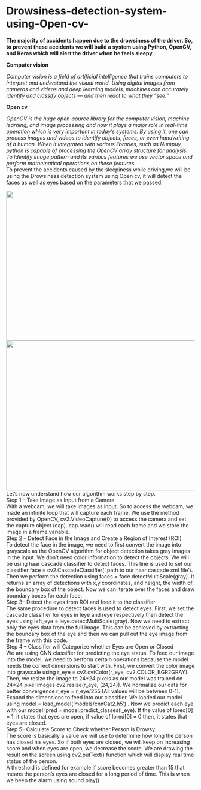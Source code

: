 # Drowsiness-detection-system-using-Open-cv-
**The majority of accidents happen due to the drowsiness of the driver. So, to prevent these accidents we will build a system using Python, OpenCV, and Keras which will alert the driver when he feels sleepy.**
<br>

**Computer vision**<br>

_Computer vision is a field of artificial intelligence that trains computers to interpret and understand the visual world. Using digital images from cameras and videos and deep learning models, machines can accurately identify and classify objects — and then react to what they “see.”_
<br>

**Open cv**<br>

 _OpenCV is the huge open-source library for the computer vision, machine learning, and image processing and now it plays a major role in real-time operation which is very important in today’s systems. By using it, one can process images and videos to identify objects, faces, or even handwriting of a human. When it integrated with various libraries, such as Numpuy, python is capable of processing the OpenCV array structure for analysis. To Identify image pattern and its various features we use vector space and perform mathematical operations on these features._
<br>
To prevent the accidents caused by the sleepiness while driving,we will be using the Drowsiness detection system using Open cv, it will detect the faces as well as eyes based on the parameters that we passed.

<img src="https://cubicletherapy.com/wp-content/uploads/2019/12/Photo-99-AFMS-Drowsy-Driving.jpg" width=800 height=400>
<br>
<img src="https://www.astiinfotech.com/assets/images/driver-drwsiness.jpg" width=800 height=400>
<br>
Let’s now understand how our algorithm works step by step.
<br>
Step 1 – Take Image as Input from a Camera
<br>
With a webcam, we will take images as input. So to access the webcam, we made an infinite loop that will capture each frame. We use the method provided by OpenCV, cv2.VideoCapture(0) to access the camera and set the capture object (cap). cap.read() will read each frame and we store the image in a frame variable.
<br>
Step 2 – Detect Face in the Image and Create a Region of Interest (ROI)
<br>
To detect the face in the image, we need to first convert the image into grayscale as the OpenCV algorithm for object detection takes gray images in the input. We don’t need color information to detect the objects. We will be using haar cascade classifier to detect faces. This line is used to set our classifier face = cv2.CascadeClassifier(‘ path to our haar cascade xml file’). Then we perform the detection using faces = face.detectMultiScale(gray). It returns an array of detections with x,y coordinates, and height, the width of the boundary box of the object. Now we can iterate over the faces and draw boundary boxes for each face.
<br>
Step 3– Detect the eyes from ROI and feed it to the classifier
<br>
The same procedure to detect faces is used to detect eyes. First, we set the cascade classifier for eyes in leye and reye respectively then detect the eyes using left_eye = leye.detectMultiScale(gray). Now we need to extract only the eyes data from the full image. This can be achieved by extracting the boundary box of the eye and then we can pull out the eye image from the frame with this code.
<br>
Step 4 – Classifier will Categorize whether Eyes are Open or Closed
<br>
We are using CNN classifier for predicting the eye status. To feed our image into the model, we need to perform certain operations because the model needs the correct dimensions to start with. First, we convert the color image into grayscale using r_eye = cv2.cvtColor(r_eye, cv2.COLOR_BGR2GRAY). Then, we resize the image to 24*24 pixels as our model was trained on 24*24 pixel images cv2.resize(r_eye, (24,24)). We normalize our data for better convergence r_eye = r_eye/255 (All values will be between 0-1). Expand the dimensions to feed into our classifier. We loaded our model using model = load_model(‘models/cnnCat2.h5’) . Now we predict each eye with our model
lpred = model.predict_classes(l_eye). If the value of lpred[0] = 1, it states that eyes are open, if value of lpred[0] = 0 then, it states that eyes are closed.
<br>
Step 5– Calculate Score to Check whether Person is Drowsy.
<br>
The score is basically a value we will use to determine how long the person has closed his eyes. So if both eyes are closed, we will keep on increasing score and when eyes are open, we decrease the score. We are drawing the result on the screen using cv2.putText() function which will display real time status of the person.
<br>
A threshold is defined for example if score becomes greater than 15 that means the person’s eyes are closed for a long period of time. This is when we beep the alarm using sound.play()


